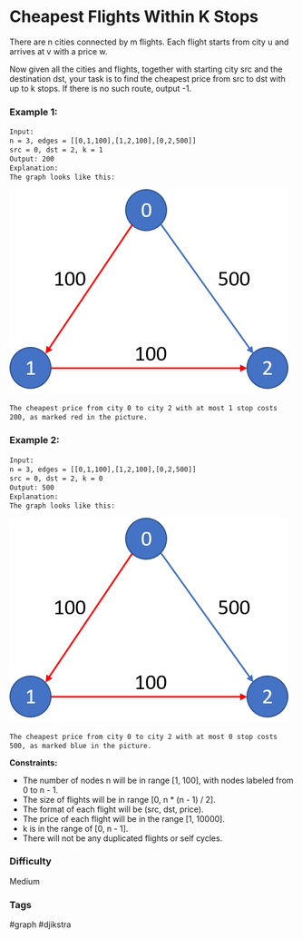 # Cheapest Flights Within K Stops

There are n cities connected by m flights. Each flight starts from city u and arrives at v with a price w.

Now given all the cities and flights, together with starting city src and the destination dst, your task is to find the cheapest price from src to dst with up to k stops. If there is no such route, output -1.

### Example 1:

```
Input:
n = 3, edges = [[0,1,100],[1,2,100],[0,2,500]]
src = 0, dst = 2, k = 1
Output: 200
Explanation:
The graph looks like this:
```

![1](./787-1.png)

```
The cheapest price from city 0 to city 2 with at most 1 stop costs 200, as marked red in the picture.
```

### Example 2:

```
Input:
n = 3, edges = [[0,1,100],[1,2,100],[0,2,500]]
src = 0, dst = 2, k = 0
Output: 500
Explanation:
The graph looks like this:
```

![1](./787-2.png)

```
The cheapest price from city 0 to city 2 with at most 0 stop costs 500, as marked blue in the picture.
```

**Constraints:**

- The number of nodes n will be in range [1, 100], with nodes labeled from 0 to n - 1.
- The size of flights will be in range [0, n * (n - 1) / 2].
- The format of each flight will be (src, dst, price).
- The price of each flight will be in the range [1, 10000].
- k is in the range of [0, n - 1].
- There will not be any duplicated flights or self cycles.

### Difficulty

Medium

### Tags

#graph #djikstra

